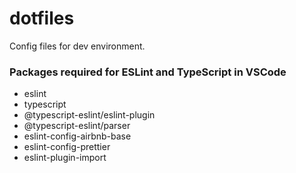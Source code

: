 # dotfiles

Config files for dev environment.

### Packages required for ESLint and TypeScript in VSCode

- eslint
- typescript
- @typescript-eslint/eslint-plugin
- @typescript-eslint/parser
- eslint-config-airbnb-base
- eslint-config-prettier
- eslint-plugin-import
